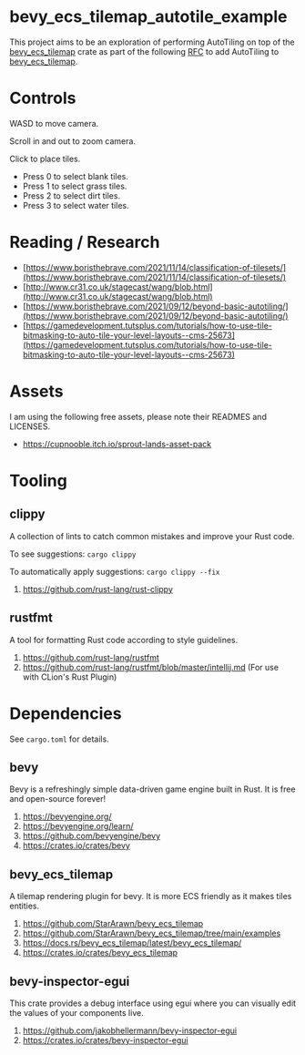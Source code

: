 # bevy_ecs_tilemap_autotile_example

This project aims to be an exploration of performing AutoTiling on top of
the [bevy_ecs_tilemap](https://github.com/StarArawn/bevy_ecs_tilemap) crate as part of the
following [RFC](https://github.com/StarArawn/bevy_ecs_tilemap/discussions/326) to add AutoTiling
to [bevy_ecs_tilemap](https://github.com/StarArawn/bevy_ecs_tilemap).

# Controls

WASD to move camera.

Scroll in and out to zoom camera.

Click to place tiles.

- Press 0 to select blank tiles.
- Press 1 to select grass tiles.
- Press 2 to select dirt tiles.
- Press 3 to select water tiles.

# Reading / Research

- [https://www.boristhebrave.com/2021/11/14/classification-of-tilesets/](https://www.boristhebrave.com/2021/11/14/classification-of-tilesets/)
- [http://www.cr31.co.uk/stagecast/wang/blob.html](http://www.cr31.co.uk/stagecast/wang/blob.html)
- [https://www.boristhebrave.com/2021/09/12/beyond-basic-autotiling/](https://www.boristhebrave.com/2021/09/12/beyond-basic-autotiling/)
- [https://gamedevelopment.tutsplus.com/tutorials/how-to-use-tile-bitmasking-to-auto-tile-your-level-layouts--cms-25673](https://gamedevelopment.tutsplus.com/tutorials/how-to-use-tile-bitmasking-to-auto-tile-your-level-layouts--cms-25673)

# Assets

I am using the following free assets, please note their READMES and LICENSES.

- https://cupnooble.itch.io/sprout-lands-asset-pack

# Tooling

## clippy

A collection of lints to catch common mistakes and improve your Rust code.

To see suggestions: `cargo clippy`

To automatically apply suggestions: `cargo clippy --fix`

1. https://github.com/rust-lang/rust-clippy

## rustfmt

A tool for formatting Rust code according to style guidelines.

1. https://github.com/rust-lang/rustfmt
2. https://github.com/rust-lang/rustfmt/blob/master/intellij.md (For use with CLion's Rust Plugin)

# Dependencies

See `cargo.toml` for details.

## bevy

Bevy is a refreshingly simple data-driven game engine built in Rust. It is free and open-source forever!

1. https://bevyengine.org/
2. https://bevyengine.org/learn/
3. https://github.com/bevyengine/bevy
4. https://crates.io/crates/bevy

## bevy_ecs_tilemap

A tilemap rendering plugin for bevy. It is more ECS friendly as it makes tiles entities.

1. https://github.com/StarArawn/bevy_ecs_tilemap
2. https://github.com/StarArawn/bevy_ecs_tilemap/tree/main/examples
3. https://docs.rs/bevy_ecs_tilemap/latest/bevy_ecs_tilemap/
4. https://crates.io/crates/bevy_ecs_tilemap

## bevy-inspector-egui

This crate provides a debug interface using egui where you can visually edit the values of your components live.

1. https://github.com/jakobhellermann/bevy-inspector-egui
2. https://crates.io/crates/bevy-inspector-egui
